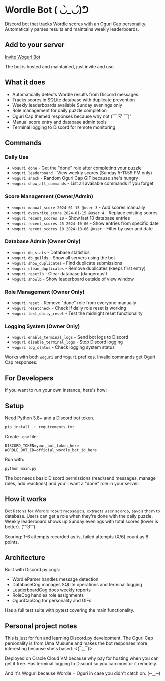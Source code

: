 # Wordle Bot ( ◡̀_◡́)ᕤ

Discord bot that tracks Wordle scores with an Oguri Cap personality. Automatically parses results and maintains weekly leaderboards.

## Add to your server

[Invite Woguri Bot](https://discord.com/oauth2/authorize?client_id=1422909283451932803&permissions=275146730560&integration_type=0&scope=bot)

The bot is hosted and maintained, just invite and use.

## What it does

- Automatically detects Wordle results from Discord messages
- Tracks scores in SQLite database with duplicate prevention
- Weekly leaderboards available Sunday evenings only
- Role management for daily puzzle completion
- Oguri Cap themed responses because why not (￣ ▽ ￣)"
- Manual score entry and database admin tools
- Terminal logging to Discord for remote monitoring

## Commands

### Daily Use

- `woguri done` - Get the "done" role after completing your puzzle
- `woguri leaderboard` - View weekly scores (Sunday 5-11:59 PM only)
- `woguri snack` - Random Oguri Cap GIF because she's hungry
- `woguri show_all_commands` - List all available commands if you forget

### Score Management (Owner/Admin)

- `woguri manual_score 2024-01-15 @user 3` - Add scores manually
- `woguri overwrite_score 2024-01-15 @user 4` - Replace existing scores
- `woguri recent_scores 10` - Show last 10 database entries
- `woguri recent_scores 25 2024-10-06` - Show entries from specific date
- `woguri recent_scores 10 2024-10-06 @user` - Filter by user and date

### Database Admin (Owner Only)

- `woguri db_stats` - Database statistics
- `woguri db_guilds` - Show all servers using the bot
- `woguri show_duplicates` - Find duplicate submissions
- `woguri clean_duplicates` - Remove duplicates (keeps first entry)
- `woguri resetlb` - Clear database (dangerous!)
- `woguri showlb` - Show leaderboard outside of view window

### Role Management (Owner Only)

- `woguri reset` - Remove "done" role from everyone manually
- `woguri resetcheck` - Check if daily role reset is working
- `woguri test_daily_reset` - Test the midnight reset functionality

### Logging System (Owner Only)

- `woguri enable_terminal_logs` - Send bot logs to Discord
- `woguri disable_terminal_logs` - Stop Discord logging
- `woguri log_status` - Check logging system status

Works with both `woguri` and `Woguri` prefixes. Invalid commands get Oguri Cap responses.

## For Developers

If you want to run your own instance, here's how:

## Setup

Need Python 3.8+ and a Discord bot token.

```bash
pip install -r requirements.txt
```

Create `.env` file:

```env
DISCORD_TOKEN=your_bot_token_here
WORDLE_BOT_ID=official_wordle_bot_id_here
```

Run with:

```bash
python main.py
```

The bot needs basic Discord permissions (read/send messages, manage roles, add reactions) and you'll want a "done" role in your server.

## How it works

Bot listens for Wordle result messages, extracts user scores, saves them to database. Users can get a role when they're done with the daily puzzle. Weekly leaderboard shows up Sunday evenings with total scores (lower is better). (⁀ᗢ⁀)

Scoring: 1-6 attempts recorded as-is, failed attempts (X/6) count as 8 points.

## Architecture

Built with Discord.py cogs:

- WordleParser handles message detection
- DatabaseCog manages SQLite operations and terminal logging
- LeaderboardCog does weekly reports
- RoleCog handles role assignments
- OguriCapCog for personality and GIFs

Has a full test suite with pytest covering the main functionality.

## Personal project notes

This is just for fun and learning Discord.py development. The Oguri Cap personality is from Uma Musume and makes the bot responses more interesting because she's based. ᕙ(‾̀◡‾́)ᕗ

Deployed on Oracle Cloud VM because why pay for hosting when you can get it free. Has terminal logging to Discord so you can monitor it remotely.

And it's Woguri because Wordle + Oguri in case you didn't catch on. (─‿─)
